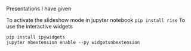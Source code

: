 Presentations I have given

To activate the slideshow mode in jupyter notebook `pip install rise`
To use the interactive widgets

```
pip install ipywidgets
jupyter nbextension enable --py widgetsnbextension
```
